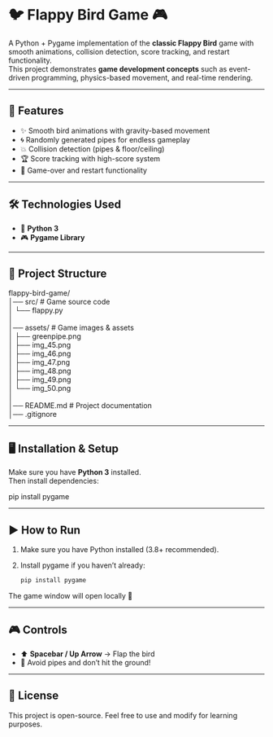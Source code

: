 # 🐦 Flappy Bird Game 🎮  

A Python + Pygame implementation of the **classic Flappy Bird** game with smooth animations, collision detection, score tracking, and restart functionality.  
This project demonstrates **game development concepts** such as event-driven programming, physics-based movement, and real-time rendering.  

---

## 🚀 Features  

- ✨ Smooth bird animations with gravity-based movement  
- 🌀 Randomly generated pipes for endless gameplay  
- 💥 Collision detection (pipes & floor/ceiling)  
- 🏆 Score tracking with high-score system  
- 🔄 Game-over and restart functionality  

---

## 🛠️ Technologies Used  

- 🐍 **Python 3**  
- 🎮 **Pygame Library**  

---

## 📂 Project Structure  

flappy-bird-game/  
│── src/                # Game source code  
│   └── flappy.py  
│  
│── assets/             # Game images & assets  
│   ├── greenpipe.png  
│   ├── img_45.png  
│   ├── img_46.png  
│   ├── img_47.png  
│   ├── img_48.png  
│   ├── img_49.png  
│   └── img_50.png  
│  
│── README.md           # Project documentation  
│── .gitignore  

---

## 🖥️ Installation & Setup  

Make sure you have **Python 3** installed.  
Then install dependencies:  

pip install pygame  

---

## ▶️ How to Run  

1. Make sure you have Python installed (3.8+ recommended).
2. Install pygame if you haven’t already:

   ```bash
   pip install pygame

The game window will open locally 🎉  

---

## 🎮 Controls  

- ⬆️ **Spacebar / Up Arrow** → Flap the bird  
- 🚫 Avoid pipes and don’t hit the ground!  

---

## 📜 License  

This project is open-source. Feel free to use and modify for learning purposes.  
